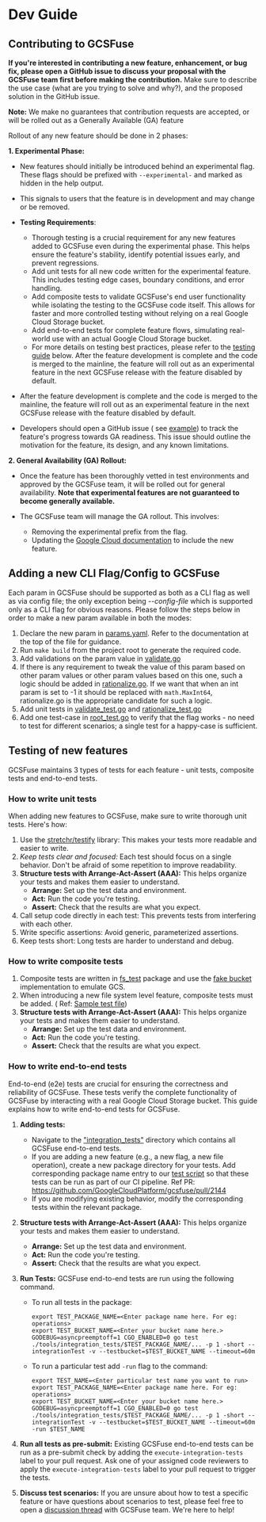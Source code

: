 # Dev Guide

## Contributing to GCSFuse

**If you're interested in contributing a new feature, enhancement, or bug fix,
please open a GitHub issue to discuss your proposal with the GCSFuse team first
before making the contribution.** Make sure to describe the use case (what are
you trying to solve and why?), and the proposed solution in the GitHub issue.

**Note:** We make no guarantees that contribution requests are accepted, or will
be rolled out as a Generally Available (GA) feature

Rollout of any new feature should be done in 2 phases:

**1. Experimental Phase:**

* New features should initially be introduced behind an experimental flag. These
  flags should be prefixed with `--experimental-` and marked as hidden in the
  help output.
* This signals to users that the feature is in development and may change or be
  removed.
* **Testing Requirements**:
    * Thorough testing is a crucial requirement for any new features added to
      GCSFuse even during the experimental phase. This helps ensure the
      feature's stability, identify potential issues early, and prevent
      regressions.
    * Add unit tests for all new code written for the experimental feature. This
      includes testing edge cases, boundary conditions, and error handling.
    * Add composite tests to validate GCSFuse's end user functionality while
      isolating the testing to the GCSFuse code itself. This allows for faster
      and more controlled testing without relying on a real Google Cloud Storage
      bucket.
    * Add end-to-end tests for complete feature flows, simulating real-world use
      with an actual Google Cloud Storage bucket.
    * For more details on testing best practices, please refer to
      the [testing guide](https://github.com/GoogleCloudPlatform/gcsfuse/blob/master/docs/dev_guide.md#testing-of-new-features)
      below.
      After the feature development is complete and the code is merged to the
      mainline, the feature will roll out as an experimental feature in the next
      GCSFuse release with the feature disabled by default.

* After the feature development is complete and the code is merged to the
  mainline, the feature will roll out as an experimental feature in the next
  GCSFuse release with the feature disabled by default.

* Developers should open a GitHub issue (
  see [example](https://github.com/GoogleCloudPlatform/gcsfuse/issues/793))
  to track the feature's progress towards GA readiness. This issue should
  outline the motivation for the feature, its design, and any known
  limitations.

**2. General Availability (GA) Rollout:**

* Once the feature has been thoroughly vetted in test environments and approved
  by the GCSFuse team, it will be rolled out for general availability. **Note
  that experimental features are not guaranteed to become generally available.**

* The GCSFuse team will manage the GA rollout. This involves:
    * Removing the experimental prefix from the flag.
    * Updating
      the [Google Cloud documentation](https://cloud.google.com/storage/docs/gcsfuse-cli)
      to include the new feature.

## Adding a new CLI Flag/Config to GCSFuse

Each param in GCSFuse should be supported as both as a CLI flag as well as via
config file; the only exception being *--config-file* which is supported only as
a CLI flag for obvious reasons. Please follow the steps below in order to make a
new param available in both the modes:

1.  Declare the new param in
    [params.yaml](https://github.com/GoogleCloudPlatform/gcsfuse/blob/master/cfg/params.yaml#L4).
    Refer to the documentation at the top of the file for guidance.
1.  Run `make build` from the project root to generate the required code.
1.  Add validations on the param value in
    [validate.go](https://github.com/GoogleCloudPlatform/gcsfuse/blob/master/cfg/validate.go)
1.  If there is any requirement to tweak the value of this param based on other
    param values or other param values based on this one, such a logic should be
    added in
    [rationalize.go](https://github.com/GoogleCloudPlatform/gcsfuse/blob/master/cfg/rationalize.go).
    If we want that when an int param is set to -1 it should be replaced with
    `math.MaxInt64`, rationalize.go is the appropriate candidate for such a
    logic.
1.  Add unit tests in
    [validate_test.go](https://github.com/GoogleCloudPlatform/gcsfuse/blob/master/cfg/validate_test.go)
    and
    [rationalize_test.go](https://github.com/GoogleCloudPlatform/gcsfuse/blob/master/cfg/rationalize_test.go)
1.  Add one test-case in
    [root_test.go](https://github.com/GoogleCloudPlatform/gcsfuse/blob/master/cmd/root_test.go)
    to verify that the flag works - no need to test for different scenarios; a
    single test for a happy-case is sufficient.

## Testing of new features

GCSFuse maintains 3 types of tests for each feature - unit tests, composite
tests and end-to-end tests.

### How to write unit tests

When adding new features to GCSFuse, make sure to write thorough unit tests.
Here's how:

1. Use
   the [stretchr/testify](https://pkg.go.dev/github.com/stretchr/testify/assert)
   library: This makes your tests more readable and easier to write.
2. *Keep tests clear and focused:* Each test should focus on a single behavior.
   Don't be afraid of some repetition to improve readability.
3. **Structure tests with Arrange-Act-Assert (AAA):** This helps organize your
   tests and makes them easier to understand.
    - **Arrange:** Set up the test data and environment.
    - **Act:** Run the code you're testing.
    - **Assert:** Check that the results are what you expect.
4. Call setup code directly in each test: This prevents tests from interfering
   with each other.
5. Write specific assertions: Avoid generic, parameterized assertions.
6. Keep tests short: Long tests are harder to understand and debug.

### How to write composite tests

1. Composite tests are written
   in [fs_test](https://github.com/GoogleCloudPlatform/gcsfuse/blob/master/internal/fs/fs_test.go)
   package and use
   the [fake bucket](https://github.com/GoogleCloudPlatform/gcsfuse/blob/master/internal/storage/fake/bucket.go)
   implementation to emulate GCS.
2. When introducing a new file system level feature, composite tests must be
   added. (
   Ref: [Sample test file](https://github.com/GoogleCloudPlatform/gcsfuse/blob/master/internal/fs/hns_bucket_test.go))
3. **Structure tests with Arrange-Act-Assert (AAA):** This helps organize your
   tests and makes them easier to understand.
    - **Arrange:** Set up the test data and environment.
    - **Act:** Run the code you're testing.
    - **Assert:** Check that the results are what you expect.

### How to write end-to-end tests

End-to-end (e2e) tests are crucial for ensuring the correctness and reliability
of GCSFuse. These tests verify the complete functionality of GCSFuse by
interacting with a real Google Cloud Storage bucket. This guide explains how to
write end-to-end tests for GCSFuse.

1. **Adding tests:**
    - Navigate to
      the ["integration_tests"](https://github.com/GoogleCloudPlatform/gcsfuse/tree/master/tools/integration_tests)
      directory which contains all GCSFuse end-to-end tests.
    - If you are adding a new feature (e.g., a new flag, a new file operation),
      create a new package directory for your tests. Add corresponding package
      name entry to
      our [test script](https://github.com/GoogleCloudPlatform/gcsfuse/blob/a4fb11ad4d424fcc07727dc18e06561ffd8e2467/tools/integration_tests/run_e2e_tests.sh#L66)
      so that these tests can be run as part of our CI pipeline.
      Ref PR: https://github.com/GoogleCloudPlatform/gcsfuse/pull/2144
    - If you are modifying existing behavior, modify the corresponding tests
      within the relevant package.

2. **Structure tests with Arrange-Act-Assert (AAA):** This helps organize your
   tests and makes them easier to understand.
    - **Arrange:** Set up the test data and environment.
    - **Act:** Run the code you're testing.
    - **Assert:** Check that the results are what you expect.
3. **Run Tests:** GCSFuse end-to-end tests are run using the following command.
    - To run all tests in the package:
       ```shell
       export TEST_PACKAGE_NAME=<Enter package name here. For eg: operations>
       export TEST_BUCKET_NAME=<Enter your bucket name here.>
       GODEBUG=asyncpreemptoff=1 CGO_ENABLED=0 go test ./tools/integration_tests/$TEST_PACKAGE_NAME/... -p 1 -short --integrationTest -v --testbucket=$TEST_BUCKET_NAME --timeout=60m 
       ```
    - To run a particular test add `-run` flag to the command:
       ```shell
       export TEST_NAME=<Enter particular test name you want to run>
       export TEST_PACKAGE_NAME=<Enter package name here. For eg: operations>
       export TEST_BUCKET_NAME=<Enter your bucket name here.>
       GODEBUG=asyncpreemptoff=1 CGO_ENABLED=0 go test ./tools/integration_tests/$TEST_PACKAGE_NAME/... -p 1 -short --integrationTest -v --testbucket=$TEST_BUCKET_NAME --timeout=60m -run $TEST_NAME
       ```
4. **Run all tests as pre-submit:** Existing GCSFuse end-to-end tests can be run
   as a pre-submit check by adding the `execute-integration-tests` label to your
   pull request. Ask one of your assigned code reviewers to apply
   the `execute-integration-tests` label to your pull request to trigger the
   tests.

5. **Discuss test scenarios:** If you are unsure about how to test a specific
   feature or have questions about scenarios to test, please feel free to open a
   [discussion thread](https://github.com/GoogleCloudPlatform/gcsfuse/discussions)
   with GCSFuse team. We're here to help!
